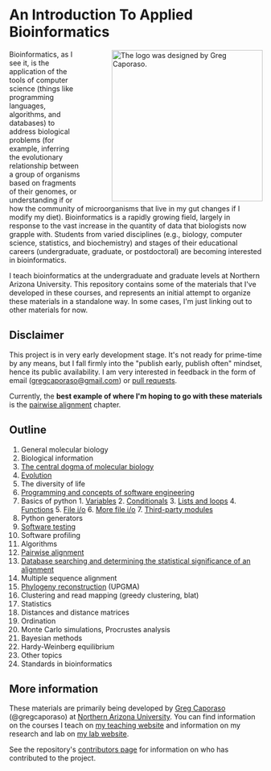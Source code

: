 An Introduction To Applied Bioinformatics
=========================================

<div style="float: right; margin-left: 30px;"><img title="The logo was designed by Greg Caporaso." style="float: right;margin-left: 30px;" src="https://raw.github.com/gregcaporaso/An-Introduction-To-Applied-Bioinformatics/master/images/logo.png" align=right height=300/></div>

Bioinformatics, as I see it, is the application of the tools of computer science (things like programming languages, algorithms, and databases) to address biological problems (for example, inferring the evolutionary relationship between a group of organisms based on fragments of their genomes, or understanding if or how the community of microorganisms that live in my gut changes if I modify my diet). Bioinformatics is a rapidly growing field, largely in response to the vast increase in the quantity of data that biologists now grapple with. Students from varied disciplines (e.g., biology, computer science, statistics, and biochemistry) and stages of their educational careers (undergraduate, graduate, or postdoctoral) are becoming interested in bioinformatics.

I teach bioinformatics at the undergraduate and graduate levels at Northern Arizona University. This repository contains some of the materials that I've developed in these courses, and represents an initial attempt to organize these materials in a standalone way. In some cases, I'm just linking out to other materials for now. 

Disclaimer
----------

This project is in very early development stage. It's not ready for prime-time by any means, but I fall firmly into the "publish early, publish often" mindset, hence its public availability. I am very interested in feedback in the form of email (gregcaporaso@gmail.com) or [pull requests](https://help.github.com/articles/using-pull-requests).

Currently, the **best example of where I'm hoping to go with these materials** is the [pairwise alignment](http://nbviewer.ipython.org/github/gregcaporaso/An-Introduction-To-Applied-Bioinformatics/blob/master/algorithms/pairwise-alignment.ipynb) chapter.

Outline
-------

1. General molecular biology
  1. Biological information
  2. [The central dogma of molecular biology](http://nbviewer.ipython.org/github/gregcaporaso/An-Introduction-To-Applied-Bioinformatics/blob/master/general-molecular-biology/central-dogma.ipynb)
  3. [Evolution](http://nbviewer.ipython.org/github/gregcaporaso/An-Introduction-To-Applied-Bioinformatics/blob/master/general-molecular-biology/evolution.ipynb)
  4. The diversity of life
2. [Programming and concepts of software engineering](http://nbviewer.ipython.org/github/gregcaporaso/An-Introduction-To-Applied-Bioinformatics/blob/master/programming-and-se/0-overview.ipynb)
  1. Basics of python
    1. [Variables](http://nbviewer.ipython.org/github/gregcaporaso/An-Introduction-To-Applied-Bioinformatics/blob/master/programming-and-se/1-variables.ipynb)
    2. [Conditionals](http://nbviewer.ipython.org/github/gregcaporaso/An-Introduction-To-Applied-Bioinformatics/blob/master/programming-and-se/2-booleans-and-conditionals.ipynb)
    3. [Lists and loops](http://nbviewer.ipython.org/github/gregcaporaso/An-Introduction-To-Applied-Bioinformatics/blob/master/programming-and-se/3-lists-and-loops.ipynb)
    4. [Functions](http://nbviewer.ipython.org/github/gregcaporaso/An-Introduction-To-Applied-Bioinformatics/blob/master/programming-and-se/4-functions.ipynb)
    5. [File i/o](http://nbviewer.ipython.org/github/gregcaporaso/An-Introduction-To-Applied-Bioinformatics/blob/master/programming-and-se/5-file-io.ipynb)
    6. [More file i/o](http://nbviewer.ipython.org/github/gregcaporaso/An-Introduction-To-Applied-Bioinformatics/blob/master/programming-and-se/6-more-file-io.ipynb)
    7. [Third-party modules](http://nbviewer.ipython.org/github/gregcaporaso/An-Introduction-To-Applied-Bioinformatics/blob/master/programming-and-se/7-third-party-modules.ipynb)
  2. Python generators
  3. [Software testing](http://nbviewer.ipython.org/github/gregcaporaso/An-Introduction-To-Applied-Bioinformatics/blob/master/programming-and-se/8-concepts-of-testing.ipynb)
  4. Software profiling
3. Algorithms
  1. [Pairwise alignment](http://nbviewer.ipython.org/github/gregcaporaso/An-Introduction-To-Applied-Bioinformatics/blob/master/algorithms/pairwise-alignment.ipynb)
  2. [Database searching and determining the statistical significance of an alignment](http://nbviewer.ipython.org/github/gregcaporaso/An-Introduction-To-Applied-Bioinformatics/blob/master/algorithms/database-searching.ipynb)
  3. Multiple sequence alignment
  4. [Phylogeny reconstruction](http://nbviewer.ipython.org/github/gregcaporaso/An-Introduction-To-Applied-Bioinformatics/blob/master/algorithms/phylogeny-reconstruction.ipynb) (UPGMA)
  5. Clustering and read mapping (greedy clustering, blat)
4. Statistics
  1. Distances and distance matrices
  2. Ordination 
  3. Monte Carlo simulations, Procrustes analysis
  4. Bayesian methods 
  5. Hardy-Weinberg equilibrium
5. Other topics
  1. Standards in bioinformatics

More information
-----------------

These materials are primarily being developed by [Greg Caporaso](http://caporasolab.us/people/greg-caporaso/) (@gregcaporaso) at [Northern Arizona University](http://www.nau.edu). You can find information on the courses I teach on [my teaching website](http://www.caporasolab.us/teaching) and information on my research and lab on [my lab website](http://www.caporasolab.us).

See the repository's [contributors page](https://github.com/gregcaporaso/An-Introduction-To-Applied-Bioinformatics/graphs/contributors) for information on who has contributed to the project.
